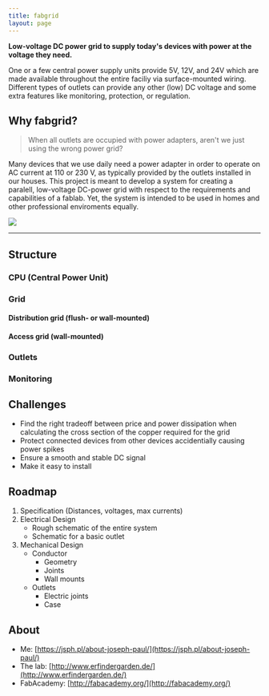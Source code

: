 ```yaml
---
title: fabgrid
layout: page
---
```


<div class="row">
	<div class="col-md-8">
		<p><strong>Low-voltage DC power grid to supply today's devices with power at the voltage they need.</strong></p>
		<p>One or a few central power supply units provide 5V, 12V, and 24V which are made available throughout the entire faciliy via surface-mounted wiring. Different types of outlets can provide any other (low) DC voltage and some extra features like monitoring, protection, or regulation.</p>
		<h2>Why fabgrid?</h2>
		<blockquote>When all outlets are occupied with power adapters, aren't we just using the wrong power grid?</blockquote>
		<p>Many devices that we use daily need a power adapter in order to operate on AC current at 110 or 230 V, as typically provided by the outlets installed in our houses. This project is meant to develop a system for creating a paralell, low-voltage DC-power grid with respect to the requirements and capabilities of a fablab. Yet, the system is intended to be used in homes and other professional enviroments equally.</p>
	</div>
	<div class="col-md-4">
		<img src="{{ site.baseurl }}/assets/img/fabgrid-logo-dark.png" class="img-fluid">
	</div>
</div>

---

## Structure

### CPU (Central Power Unit)
### Grid
#### Distribution grid (flush- or wall-mounted)
#### Access grid (wall-mounted)
### Outlets
### Monitoring

## Challenges

- Find the right tradeoff between price and power dissipation when calculating the cross section of the copper required for the grid
- Protect connected devices from other devices accidentially causing power spikes
- Ensure a smooth and stable DC signal
- Make it easy to install

## Roadmap

1. Specification (Distances, voltages, max currents)
2. Electrical Design
	- Rough schematic of the entire system
	- Schematic for a basic outlet
3. Mechanical Design
	- Conductor
		- Geometry
		- Joints
		- Wall mounts
	- Outlets
		- Electric joints
		- Case

## About

- Me: [https://jsph.pl/about-joseph-paul/](https://jsph.pl/about-joseph-paul/)
- The lab: [http://www.erfindergarden.de/](http://www.erfindergarden.de/)
- FabAcademy: [http://fabacademy.org/](http://fabacademy.org/)